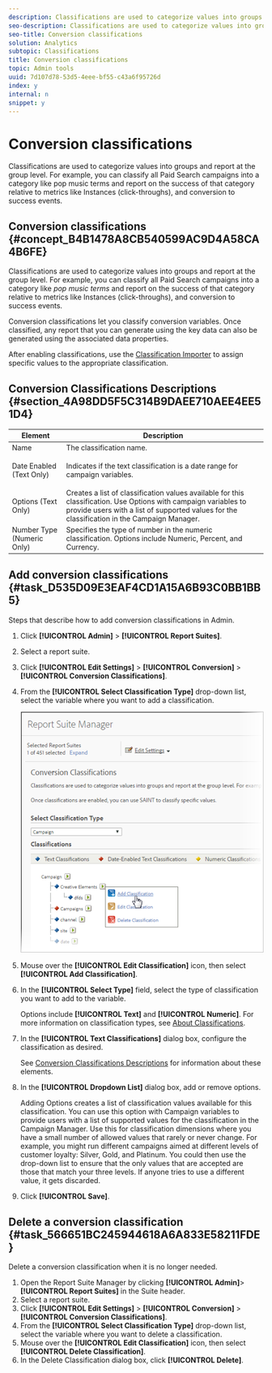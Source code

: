 ```yaml
---
description: Classifications are used to categorize values into groups and report at the group level. For example, you can classify all Paid Search campaigns into a category like pop music terms and report on the success of that category relative to metrics like Instances (click-throughs), and conversion to success events.
seo-description: Classifications are used to categorize values into groups and report at the group level. For example, you can classify all Paid Search campaigns into a category like pop music terms and report on the success of that category relative to metrics like Instances (click-throughs), and conversion to success events.
seo-title: Conversion classifications
solution: Analytics
subtopic: Classifications
title: Conversion classifications
topic: Admin tools
uuid: 7d107d78-53d5-4eee-bf55-c43a6f95726d
index: y
internal: n
snippet: y
---
```


# Conversion classifications

Classifications are used to categorize values into groups and report at the group level. For example, you can classify all Paid Search campaigns into a category like pop music terms and report on the success of that category relative to metrics like Instances (click-throughs), and conversion to success events.

## Conversion classifications {#concept_B4B1478A8CB540599AC9D4A58CA4B6FE}

Classifications are used to categorize values into groups and report at the group level. For example, you can classify all Paid Search campaigns into a category like *pop music terms* and report on the success of that category relative to metrics like Instances (click-throughs), and conversion to success events. 

Conversion classifications let you classify conversion variables. Once classified, any report that you can generate using the key data can also be generated using the associated data properties.

After enabling classifications, use the [Classification Importer](../c_classifications2/c_classifications_importer/c_working_with_saint.md#concept_08ED8C7A86C64E7DA5DE3044BB94B2EA) to assign specific values to the appropriate classification.

## Conversion Classifications Descriptions {#section_4A98DD5F5C314B9DAEE710AEE4EE51D4}

<table id="table_0B72C485467348E2A34BF913441F4AF5"> 
 <thead> 
  <tr> 
   <th colname="col1" class="entry"> Element </th> 
   <th colname="col2" class="entry"> Description </th> 
  </tr> 
 </thead>
 <tbody> 
  <tr> 
   <td colname="col1"> <span class="wintitle"> Name</span> </td> 
   <td colname="col2"> The classification name. </td> 
  </tr> 
  <tr> 
   <td colname="col1"> <span class="wintitle"> Date Enabled (Text Only)</span> </td> 
   <td colname="col2"> <p>Indicates if the text classification is a date range for campaign variables. </p> </td> 
  </tr> 
  <tr> 
   <td colname="col1"> <span class="wintitle"> Options (Text Only)</span> </td> 
   <td colname="col2">Creates a list of classification values available for this classification. Use <span class="wintitle"> Options</span> with campaign variables to provide users with a list of supported values for the classification in the <span class="wintitle"> Campaign Manager</span>. </td> 
  </tr> 
  <tr> 
   <td colname="col1"> <span class="wintitle"> Number Type (Numeric Only)</span> </td> 
   <td colname="col2">Specifies the type of number in the numeric classification. Options include <span class="wintitle"> Numeric</span>, <span class="wintitle"> Percent</span>, and <span class="wintitle"> Currency</span>. </td> 
  </tr> 
 </tbody> 
</table>

## Add conversion classifications {#task_D535D09E3EAF4CD1A15A6B93C0BB1BB5}

<!-- 

t_classification_conversion.xml

 -->

Steps that describe how to add conversion classifications in Admin.

1. Click **[!UICONTROL Admin]** > **[!UICONTROL Report Suites]**.
1. Select a report suite.
1. Click **[!UICONTROL Edit Settings]** > **[!UICONTROL Conversion]** > **[!UICONTROL Conversion Classifications]**.
1. From the **[!UICONTROL Select Classification Type]** drop-down list, select the variable where you want to add a classification.

   ![Step Info](assets/sub_class_create.png)

1. Mouse over the **[!UICONTROL Edit Classification]** icon, then select **[!UICONTROL Add Classification]**.
1. In the **[!UICONTROL Select Type]** field, select the type of classification you want to add to the variable.

   Options include **[!UICONTROL Text]** and **[!UICONTROL Numeric]**. For more information on classification types, see [About Classifications](../c_classifications2/c_classifications.md#concept_4CEC7FF1A9E24204A7DA6B9AC70709DE). 
1. In the **[!UICONTROL Text Classifications]** dialog box, configure the classification as desired.

   See [Conversion Classifications Descriptions](../c_classifications2/conversion_classifications.md#section_4A98DD5F5C314B9DAEE710AEE4EE51D4) for information about these elements. 

1. In the **[!UICONTROL Dropdown List]** dialog box, add or remove options.

   Adding Options creates a list of classification values available for this classification. You can use this option with Campaign variables to provide users with a list of supported values for the classification in the Campaign Manager. Use this for classification dimensions where you have a small number of allowed values that rarely or never change. For example, you might run different campaigns aimed at different levels of customer loyalty: Silver, Gold, and Platinum. You could then use the drop-down list to ensure that the only values that are accepted are those that match your three levels. If anyone tries to use a different value, it gets discarded. 
1. Click **[!UICONTROL Save]**.

## Delete a conversion classification {#task_566651BC245944618A6A833E58211FDE}

<!-- 

t_classification_delete_conversion.xml

 -->

Delete a conversion classification when it is no longer needed.

1. Open the Report Suite Manager by clicking **[!UICONTROL Admin]**> **[!UICONTROL Report Suites]** in the Suite header.
1. Select a report suite.
1. Click **[!UICONTROL Edit Settings]** > **[!UICONTROL Conversion]** > **[!UICONTROL Conversion Classifications]**.
1. From the **[!UICONTROL Select Classification Type]** drop-down list, select the variable where you want to delete a classification.
1. Mouse over the **[!UICONTROL Edit Classification]** icon, then select **[!UICONTROL Delete Classification]**.
1. In the Delete Classification dialog box, click **[!UICONTROL Delete]**.
